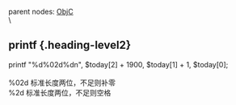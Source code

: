 parent nodes: [ObjC](ObjC.html)\
\

printf {.heading-level2}
------

printf "%d%02d%dn", \$today[2] + 1900, \$today[1] + 1, \$today[0]; \
 \
 %02d 标准长度两位，不足则补零\
 %2d 标准长度两位，不足则空格
